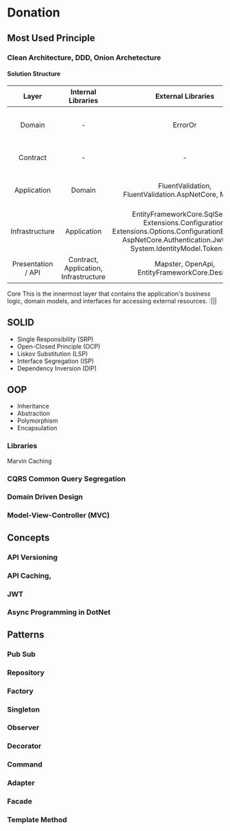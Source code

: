 # Donation
## Most Used Principle
### Clean Architecture, DDD, Onion Archetecture
#### Solution Structure
| Layer | Internal Libraries | External Libraries | Purpose |
|:----------:|:----:|:------:|:----------:|
| Domain | - | ErrorOr | Entities, Models, ValueObjects, Aggregate, AggregateRoot | 
| Contract | - | - | Request, Response, Query, Commands, CommandHandlers
| Application | Domain | FluentValidation, FluentValidation.AspNetCore, MediatR | CommandHandler, QueryHandler, CommandValidator, ValidationBehavior |
| Infrastructure | Application | EntityFrameworkCore.SqlServer, Extensions.Configuration, Extensions.Options.ConfigurationExtensions, AspNetCore.Authentication.JwtBearer, System.IdentityModel.Tokens.Jwt | DbContext, Repository, Migration, Configuration, JWT |
| Presentation / API | Contract, Application, Infrastructure | Mapster, OpenApi, EntityFrameworkCore.Design | Controller, MappingConfiguration CQRS | 
 <tr>
  <td> Core</td>
  <td colspan="4">This is the innermost layer that contains the application's business logic, domain models, and interfaces for accessing external resources. :|||</td>
 </tr>
 
## SOLID 
- Single Responsibility (SRP)
- Open-Closed Principle (OCP)
- Liskov Substitution (LSP)
- Interface Segregation (ISP)
- Dependency Inversion (DIP)

## OOP 
- Inheritance 
- Abstraction
- Polymorphism
- Encapsulation

### Libraries

 Marvin Caching
### CQRS Common Query Segregation
### Domain Driven Design
### Model-View-Controller (MVC)

## Concepts
### API Versioning
### API Caching,
### JWT
### Async Programming in DotNet

## Patterns

### Pub Sub
### Repository
### Factory
### Singleton
### Observer
### Decorator
### Command
### Adapter
### Facade
### Template Method
